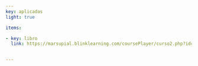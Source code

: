 ```yaml
---
key: aplicadas
light: true

items:

- key: libro
  link: https://marsupial.blinklearning.com/coursePlayer/curso2.php?idcurso=804190&marsupial=1&IDSESSIONDIRECT=001181472907866d8ba27d566aa8630ac0694e8a63f566d2089  


---
```

